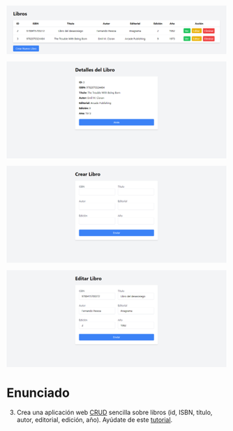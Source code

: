 ![Index](docs/index.png)

![Ver libro](docs/ver-libro.png)

![Crear libro](docs/crear-libro.png)

![Editar libro](docs/editar-libro.png)

# Enunciado

3. Crea una aplicación web [CRUD](http://en.wikipedia.org/wiki/create,_read,_update_and_delete) sencilla sobre libros (id, ISBN, título, autor, editorial, edición, año). Ayúdate de este [tutorial](https://milq.github.io/cursos/dwes/ud/3/laravel).
